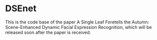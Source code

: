 # DSEnet
This is the code base of the paper A Single Leaf Foretells the Autumn: Scene-Enhanced Dynamic Facial Expression Recognition, which will be released soon after the paper is received.
